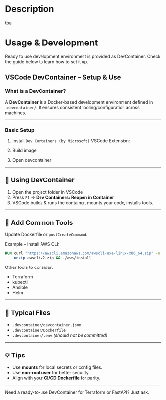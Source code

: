 # Description

tba

# Usage & Development

Ready to use development environment is provided as DevContainer. Check the guide below to learn how to set it up. 

## VSCode DevContainer – Setup & Use

### What is a DevContainer?
A **DevContainer** is a Docker-based development environment defined in `.devcontainer/`. It ensures consistent tooling/configuration across machines.

---

### Basic Setup

1. Install `Dev Containers (by Microsoft)` VSCode Extension:

2. Build image

3. Open devcontainer

---

## 🚀 Using DevContainer

1. Open the project folder in VSCode.
2. Press `F1` → **Dev Containers: Reopen in Container**
3. VSCode builds & runs the container, mounts your code, installs tools.

---

## 🔁 Add Common Tools

Update Dockerfile or `postCreateCommand`:

Example – Install AWS CLI:
```Dockerfile
RUN curl "https://awscli.amazonaws.com/awscli-exe-linux-x86_64.zip" -o "awscliv2.zip" && \
    unzip awscliv2.zip && ./aws/install
```

Other tools to consider:
- Terraform
- kubectl
- Ansible
- Helm

---

## 📁 Typical Files

- `.devcontainer/devcontainer.json`
- `.devcontainer/Dockerfile`
- `.devcontainer/.env` *(should not be committed)*

---

## 💡 Tips

- Use **mounts** for local secrets or config files.
- Use **non-root user** for better security.
- Align with your **CI/CD Dockerfile** for parity.

---

Need a ready-to-use DevContainer for Terraform or FastAPI? Just ask.
